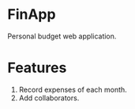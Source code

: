 # FinApp

Personal budget web application.

# Features

1. Record expenses of each month.
2. Add collaborators.
 

